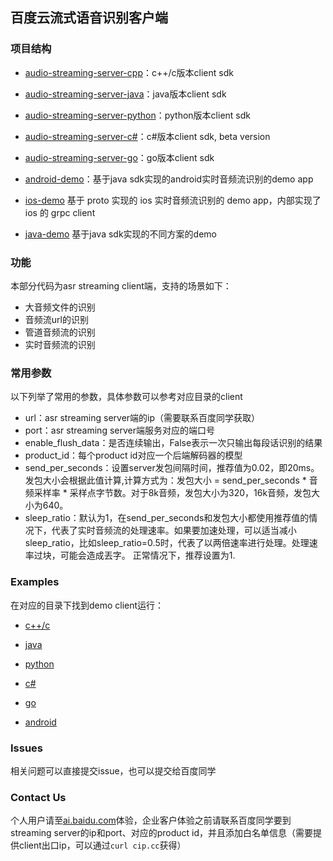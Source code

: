 ## 百度云流式语音识别客户端

### 项目结构
- [audio-streaming-server-cpp](https://github.com/baidubce/pie/tree/master/audio-streaming-client-cpp)：c++/c版本client sdk

- [audio-streaming-server-java](https://github.com/baidubce/pie/tree/master/audio-streaming-client-java)：java版本client sdk

- [audio-streaming-server-python](https://github.com/baidubce/pie/blob/master/audio-streaming-client-python/client_demo_simple.py)：python版本client sdk

- [audio-streaming-server-c#](https://github.com/baidubce/pie/tree/master/audio-streaming-client-c%23)：c#版本client sdk, beta version 

- [audio-streaming-server-go](https://github.com/baidubce/pie/tree/master/audio-streaming-client-go)：go版本client sdk

- [android-demo](https://github.com/baidubce/pie/tree/master/android-demo)：基于java sdk实现的android实时音频流识别的demo app

- [ios-demo](https://github.com/baidubce/pie/tree/master/ios-demo) 基于 proto 实现的 ios 实时音频流识别的 demo app，内部实现了 ios 的 grpc client

- [java-demo](https://github.com/baidubce/pie/tree/master/java-demo) 基于java sdk实现的不同方案的demo

### 功能
本部分代码为asr streaming client端，支持的场景如下：

- 大音频文件的识别
- 音频流url的识别
- 管道音频流的识别
- 实时音频流的识别

### 常用参数
以下列举了常用的参数，具体参数可以参考对应目录的client

- url：asr streaming server端的ip（需要联系百度同学获取）
- port：asr streaming server端服务对应的端口号
- enable\_flush\_data：是否连续输出，False表示一次只输出每段话识别的结果
- product_id：每个product id对应一个后端解码器的模型
- send\_per\_seconds：设置server发包间隔时间，推荐值为0.02，即20ms。发包大小会根据此值计算,计算方式为：发包大小 = send_per_seconds * 音频采样率 * 采样点字节数。对于8k音频，发包大小为320，16k音频，发包大小为640。
- sleep_ratio：默认为1，在send_per_seconds和发包大小都使用推荐值的情况下，代表了实时音频流的处理速率。如果要加速处理，可以适当减小sleep_ratio，比如sleep_ratio=0.5时，代表了以两倍速率进行处理。处理速率过块，可能会造成丟字。 正常情况下，推荐设置为1. 

### Examples
在对应的目录下找到demo client运行：

- [c++/c](https://github.com/baidubce/pie/blob/master/audio-streaming-client-cpp/samples)

- [java](https://github.com/baidubce/pie/blob/master/audio-streaming-client-java/src/main/java/com/baidu/acu/pie/demo)

- [python](https://github.com/baidubce/pie/blob/master/audio-streaming-client-python)

- [c#](https://github.com/baidubce/pie/tree/master/audio-streaming-client-c%23)

- [go](https://github.com/baidubce/pie/blob/master/audio-streaming-client-go/main.go)

- [android]()

### Issues
相关问题可以直接提交issue，也可以提交给百度同学

### Contact Us
个人用户请至[ai.baidu.com](https://ai.baidu.com)体验，企业客户体验之前请联系百度同学要到streaming server的ip和port、对应的product id，并且添加白名单信息（需要提供client出口ip，可以通过`curl cip.cc`获得）
